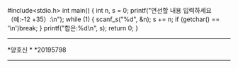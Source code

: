 #include<stdio.h>
int main()
{
	int n, s = 0;
	printf("연선할 내용 입력하세요（예:-12 +35）:\n");
	while (1)
	{
		scanf_s("%d", &n);
		s += n;
		if (getchar() == '\n')break;
	}
	printf("합은:%d\n", s);
	return 0;
}
***********************
*양호신
*
*20195798
***********************